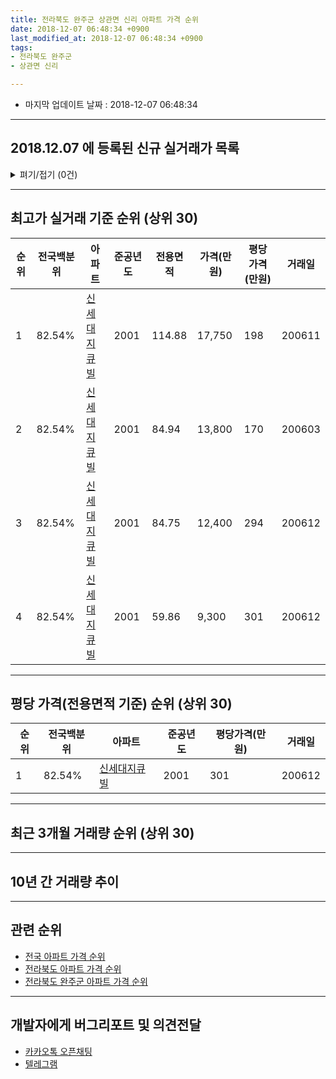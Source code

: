 ```yaml
---
title: 전라북도 완주군 상관면 신리 아파트 가격 순위
date: 2018-12-07 06:48:34 +0900
last_modified_at: 2018-12-07 06:48:34 +0900
tags:
- 전라북도 완주군
- 상관면 신리

---
```


* 마지막 업데이트 날짜 : 2018-12-07 06:48:34

---

## 2018.12.07 에 등록된 신규 실거래가 목록

<details>
<summary>펴기/접기 (0건)</summary>
<div markdown="1">

|아파트|전국백분위|준공년도|전용면적|가격(만원)|평당가격(만원)|거래일|
|---|---|---|---|---|---|---|
|없음|||||||


</div>
</details>

---

## 최고가 실거래 기준 순위 (상위 30)


|순위|전국백분위|아파트|준공년도|전용면적|가격(만원)|평당가격(만원)|거래일|
|---|---|---|---|---|---|---|---|
|1|82.54%|[신세대지큐빌](https://search.naver.com/search.naver?query=%EC%A0%84%EB%9D%BC%EB%B6%81%EB%8F%84+%EC%99%84%EC%A3%BC%EA%B5%B0+%EC%83%81%EA%B4%80%EB%A9%B4+%EC%8B%A0%EB%A6%AC+%EC%8B%A0%EC%84%B8%EB%8C%80%EC%A7%80%ED%81%90%EB%B9%8C)|2001|114.88|17,750|198|200611|
|2|82.54%|[신세대지큐빌](https://search.naver.com/search.naver?query=%EC%A0%84%EB%9D%BC%EB%B6%81%EB%8F%84+%EC%99%84%EC%A3%BC%EA%B5%B0+%EC%83%81%EA%B4%80%EB%A9%B4+%EC%8B%A0%EB%A6%AC+%EC%8B%A0%EC%84%B8%EB%8C%80%EC%A7%80%ED%81%90%EB%B9%8C)|2001|84.94|13,800|170|200603|
|3|82.54%|[신세대지큐빌](https://search.naver.com/search.naver?query=%EC%A0%84%EB%9D%BC%EB%B6%81%EB%8F%84+%EC%99%84%EC%A3%BC%EA%B5%B0+%EC%83%81%EA%B4%80%EB%A9%B4+%EC%8B%A0%EB%A6%AC+%EC%8B%A0%EC%84%B8%EB%8C%80%EC%A7%80%ED%81%90%EB%B9%8C)|2001|84.75|12,400|294|200612|
|4|82.54%|[신세대지큐빌](https://search.naver.com/search.naver?query=%EC%A0%84%EB%9D%BC%EB%B6%81%EB%8F%84+%EC%99%84%EC%A3%BC%EA%B5%B0+%EC%83%81%EA%B4%80%EB%A9%B4+%EC%8B%A0%EB%A6%AC+%EC%8B%A0%EC%84%B8%EB%8C%80%EC%A7%80%ED%81%90%EB%B9%8C)|2001|59.86|9,300|301|200612|


---

## 평당 가격(전용면적 기준) 순위 (상위 30)


|순위|전국백분위|아파트|준공년도|평당가격(만원)|거래일|
|---|---|---|---|---|---|
|1|82.54%|[신세대지큐빌](https://search.naver.com/search.naver?query=%EC%A0%84%EB%9D%BC%EB%B6%81%EB%8F%84+%EC%99%84%EC%A3%BC%EA%B5%B0+%EC%83%81%EA%B4%80%EB%A9%B4+%EC%8B%A0%EB%A6%AC+%EC%8B%A0%EC%84%B8%EB%8C%80%EC%A7%80%ED%81%90%EB%B9%8C)|2001|301|200612|


---

## 최근 3개월 거래량 순위 (상위 30)


<div style="width:100%;">
    <canvas id="deal_count_ranking" height="250"></canvas>
</div>


<script>
new Chart(document.getElementById("deal_count_ranking"), {
    type: 'horizontalBar',
    data: {
        labels: ['신세대지큐빌'],
        datasets: [{
            label: '실거래 수',
            data: [5],
            borderColor: "rgba(255, 0, 128, 1)",
            backgroundColor: "rgba(255, 0, 128, 0.5)",
            fill: false,
        }]
    },
    options: {
        responsive: true,
        title: {
            display: true,
            text: '최근 3개월 거래량 순위'
        },
        tooltips: {
            mode: 'index',
            intersect: false,
            callbacks: {
                title: function(tooltipItems, data) {
                    return "실거래 수:";
                },
                label: function(tooltipItem, data) {
                    return data.labels[tooltipItem.index] + ": " + tooltipItem.xLabel;
                }
            }
        },
        hover: {
            mode: 'nearest',
            intersect: true
        },
        scales: {
            xAxes: [{
                display: true,
                scaleLabel: {
                    display: true,
                    labelString: '실거래 수'
                },
                ticks: {
                    suggestedMin: 0,
                }
            }],
            yAxes: [{
                display: true,
                ticks: {
                    autoSkip: false,
                    callback: function(value, index, values) {
                        if (value.length > 15)
                            return value.substr(0, 13) + "...";
                        else
                            return value;
                    }
                },
                scaleLabel: {
                    display: false,
                }
            }]
        }
    }
});

</script>


---

## 10년 간 거래량 추이


<div style="width:100%;">
    <canvas id="deal_progress" height="250"></canvas>
</div>

<script>
new Chart(document.getElementById("deal_progress"), {
    type: 'line',
    data: {
        labels: ['200812','200901','200902','200903','200904','200905','200906','200907','200908','200909','200910','200911','200912','201001','201002','201003','201004','201005','201006','201007','201008','201009','201010','201011','201012','201101','201102','201103','201104','201105','201106','201107','201108','201109','201110','201111','201112','201201','201202','201203','201204','201205','201206','201207','201208','201209','201210','201211','201212','201301','201302','201303','201304','201305','201306','201307','201308','201309','201310','201311','201312','201401','201402','201403','201404','201405','201406','201407','201408','201409','201410','201411','201412','201501','201502','201503','201504','201505','201506','201507','201508','201509','201510','201511','201512','201601','201602','201603','201604','201605','201606','201607','201608','201609','201610','201611','201612','201701','201702','201703','201704','201705','201706','201707','201708','201709','201710','201711','201712','201801','201802','201803','201804','201805','201806','201807','201808','201809','201810','201811','201812'],
        datasets: [{
            label: '실거래 수',
            pointRadius: 1,
            data: [2, 3, 5, 6, 2, 3, 2, 3, 1, 6, 5, 5, 26, 1, 0, 2, 1, 25, 23, 70, 1, 1, 2, 1, 37, 7, 33, 49, 27, 13, 8, 7, 4, 3, 4, 5, 12, 1, 4, 1, 8, 3, 2, 2, 4, 3, 3, 1, 2, 1, 4, 6, 5, 11, 5, 2, 1, 4, 7, 9, 5, 2, 3, 3, 3, 1, 6, 8, 5, 3, 8, 7, 2, 3, 7, 7, 7, 11, 6, 5, 7, 9, 3, 9, 3, 4, 4, 8, 6, 14, 4, 5, 9, 6, 8, 11, 7, 4, 4, 7, 7, 4, 9, 7, 6, 7, 4, 6, 8, 7, 4, 7, 2, 2, 3, 6, 5, 4, 4, 1, 0],
            borderColor: "rgba(255, 201, 14, 1)",
            backgroundColor: "rgba(255, 201, 14, 0.5)",
            fill: true,
        }]
    },
    options: {
        responsive: true,
        title: {
            display: true,
            text: '10년간 거래량 추이'
        },
        tooltips: {
            mode: 'index',
            intersect: false,
        },
        hover: {
            mode: 'nearest',
            intersect: true
        },
        scales: {
            xAxes: [{
                display: true,
                scaleLabel: {
                    display: true,
                    labelString: '년/월'
                }
            }],
            yAxes: [{
                display: true,
                ticks: {
                    suggestedMin: 0,
                },
                scaleLabel: {
                    display: true,
                    labelString: '실거래 수'
                }
            }]
        }
    }
});

</script>


---

## 관련 순위

- [전국 아파트 가격 순위](https://inasie.github.io/apt-ranking/전국)
- [전라북도 아파트 가격 순위](https://inasie.github.io/apt-ranking/전라북도)
- [전라북도 완주군 아파트 가격 순위](https://inasie.github.io/apt-ranking/전라북도-완주군)


---

## 개발자에게 버그리포트 및 의견전달

- [카카오톡 오픈채팅](https://open.kakao.com/o/gLJUAP4)
- [텔레그램](https://t.me/inasie)


